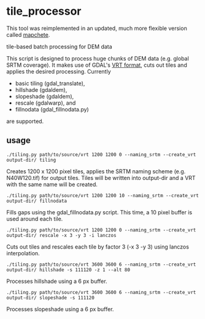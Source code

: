 tile_processor
==============

This tool was reimplemented in an updated, much more flexible version called [mapchete](https://github.com/ungarj/mapchete).

tile-based batch processing for DEM data

This script is designed to process huge chunks of DEM data (e.g. global SRTM coverage). It makes use of GDAL's [VRT format](http://www.gdal.org/gdal_vrttut.html), cuts out tiles and applies the desired processing. Currently
 * basic tiling (gdal_translate),
 * hillshade (gdaldem),
 * slopeshade (gdaldem),
 * rescale (gdalwarp), and
 * fillnodata (gdal_fillnodata.py)

are supported. 

usage
-----

`./tiling.py path/to/source/vrt 1200 1200 0 --naming_srtm --create_vrt output-dir/ tiling`

Creates 1200 x 1200 pixel tiles, applies the SRTM naming scheme (e.g. N40W120.tif) for output tiles. Tiles will be written into output-dir and a VRT with the same name will be created.


`./tiling.py path/to/source/vrt 1200 1200 10 --naming_srtm --create_vrt output-dir/ fillnodata`

Fills gaps using the gdal_fillnodata.py script. This time, a 10 pixel buffer is used around each tile.


`./tiling.py path/to/source/vrt 1200 1200 0 --naming_srtm --create_vrt output-dir/ rescale -x 3 -y 3 -i lanczos`

Cuts out tiles and rescales each tile by factor 3 (-x 3 -y 3) using lanczos interpolation.


`./tiling.py path/to/source/vrt 3600 3600 6 --naming_srtm --create_vrt output-dir/ hillshade -s 111120 -z 1 --alt 80`

Processes hillshade using a 6 px buffer.


`./tiling.py path/to/source/vrt 3600 3600 6 --naming_srtm --create_vrt output-dir/ slopeshade -s 111120`

Processes slopeshade using a 6 px buffer.
